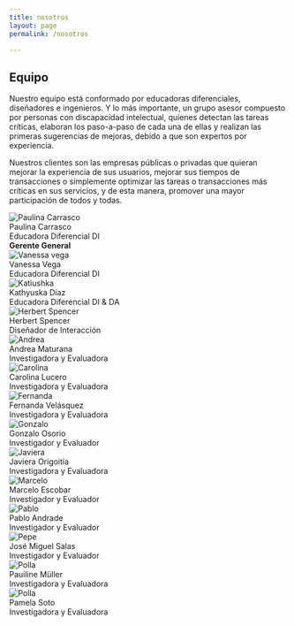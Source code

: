 ```yaml
---
title: nosotros
layout: page
permalink: /nosotros

---
```


<h2>Equipo</h2>

<p>Nuestro equipo está conformado por educadoras diferenciales, diseñadores e ingenieros. Y lo más importante, un grupo asesor compuesto por personas con discapacidad intelectual, quienes detectan las tareas críticas, elaboran los paso-a-paso de cada una de ellas y realizan las primeras sugerencias de mejoras, debido a que son expertos por experiencia.</p>

<p>Nuestros clientes son las empresas públicas o privadas que quieran mejorar la experiencia de sus usuarios, mejorar sus tiempos de transacciones o simplemente optimizar las tareas o transacciones más críticas en sus servicios, y de esta manera, promover una mayor participación de todos y todas.</p>

<div class ='grid'>
	<div class="col">
		<img src="{{ site.baseurl }}/assets/img/perfil-paulina.png" alt="Paulina Carrasco" class="img-profile">
		<div class="name">Paulina Carrasco<br><span class='title'>Educadora Diferencial DI<br><strong>Gerente General</strong></span></div>
	</div>	
	<div class="col">
		<img src="{{ site.baseurl }}/assets/img/perfil-vanessa.png" alt="Vanessa vega" class="img-profile">
		<div class="name">Vanessa Vega<br><span class='title'>Educadora Diferencial DI</span></div>
	</div>
	<div class="col">
		<img src="{{ site.baseurl }}/assets/img/perfil-katiushka.png" alt="Katiushka" class="img-profile">
		<div class="name">Kathyuska Díaz<br><span class='title'>Educadora Diferencial DI & DA</span></div>
	</div>
	<!--<div class="col">
		<img src="{{ site.baseurl }}/assets/img/perfil-katiushka.png" alt="Valesca" class="img-profile">
		<div class="name">Valesca Aguilar<br><span class='title'>Educadora Diferencial DI & DA</span></div>
	</div>-->
	<div class="col">
		<img src="{{ site.baseurl }}/assets/img/perfil-herbert.png" alt="Herbert Spencer" class="img-profile">
		<div class="name">Herbert Spencer<br><span class='title'>Diseñador de Interacción</span></div>
	</div>
	<div class="col">
		<img src="{{ site.baseurl }}/assets/img/perfil-andrea.png" alt="Andrea" class="img-profile">
		<div class="name">Andrea Maturana<br><span class='title'>Investigadora y Evaluadora</span></div>
	</div>
	<div class="col">
		<img src="{{ site.baseurl }}/assets/img/perfil-caro.png" alt="Carolina" class="img-profile">
		<div class="name">Carolina Lucero<br><span class='title'>Investigadora y Evaluadora</span></div>
	</div>
	<div class="col">
		<img src="{{ site.baseurl }}/assets/img/perfil-fernanda.png" alt="Fernanda" class="img-profile">
		<div class="name">Fernanda Velásquez<br><span class='title'>Investigadora y Evaluadora</span></div>
	</div>
	<div class="col">
		<img src="{{ site.baseurl }}/assets/img/perfil-gonzalo.png" alt="Gonzalo" class="img-profile">
		<div class="name">Gonzalo Osorio<br><span class='title'>Investigador y Evaluador</span></div>
	</div>
	<div class="col">
		<img src="{{ site.baseurl }}/assets/img/perfil-javiera.png" alt="Javiera" class="img-profile">
		<div class="name">Javiera Origoitía<br><span class='title'>Investigadora y Evaluadora</span></div>
	</div>
	<div class="col">
		<img src="{{ site.baseurl }}/assets/img/perfil-marcelo.png" alt="Marcelo" class="img-profile">
		<div class="name">Marcelo Escobar<br><span class='title'>Investigador y Evaluador</span></div>
	</div>
	<div class="col">
		<img src="{{ site.baseurl }}/assets/img/perfil-pablo.png" alt="Pablo" class="img-profile">
		<div class="name">Pablo Andrade<br><span class='title'>Investigador y Evaluador</span></div>
	</div>
	<div class="col">
		<img src="{{ site.baseurl }}/assets/img/perfil-pepe.png" alt="Pepe" class="img-profile">
		<div class="name">José Miguel Salas<br><span class='title'>Investigador y Evaluador</span></div>
	</div>
	<div class="col">
		<img src="{{ site.baseurl }}/assets/img/perfil-polla.png" alt="Polla" class="img-profile">
		<div class="name">Pauiline Müller<br><span class='title'>Investigadora y Evaluadora</span></div>
	</div>
	<div class="col">
		<img src="{{ site.baseurl }}/assets/img/perfil-pamela.png" alt="Polla" class="img-profile">
		<div class="name">Pamela Soto<br><span class='title'>Investigadora y Evaluadora</span></div>
	</div>
	<!--
	<div class="col">
		<img src="{{ site.baseurl }}/assets/img/perfil-polla.png" alt="Polla" class="img-profile">
		<div class="name">Valeria <br><span class='title'>Investigadora y Evaluadora</span></div>
	</div> -->
</div>



